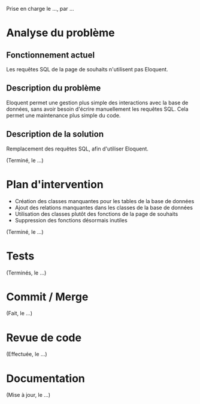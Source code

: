 Prise en charge le ..., par ...

# Analyse du problème

## Fonctionnement actuel

Les requêtes SQL de la page de souhaits n'utilisent pas Eloquent.

## Description du problème

Eloquent permet une gestion plus simple des interactions avec la base de données, 
sans avoir besoin d'écrire manuellement les requêtes SQL.
Cela permet une maintenance plus simple du code.

## Description de la solution

Remplacement des requêtes SQL, afin d'utiliser Eloquent.

(Terminé, le ...)

# Plan d'intervention

- Création des classes manquantes pour les tables de la base de données
- Ajout des relations manquantes dans les classes de la base de données
- Utilisation des classes plutôt des fonctions de la page de souhaits
- Suppression des fonctions désormais inutiles

(Terminé, le ...)

# Tests

(Terminés, le ...)

# Commit / Merge

(Fait, le ...)

# Revue de code

(Effectuée, le ...)

# Documentation

(Mise à jour, le ...)
